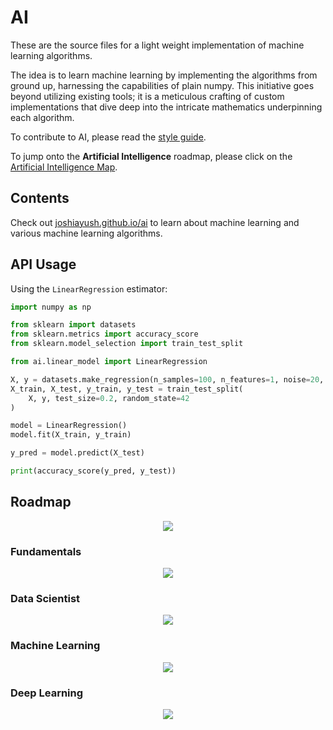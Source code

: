 # AI

These are the source files for a light weight implementation of machine learning algorithms.

The idea is to learn machine learning by implementing the algorithms from ground up, harnessing the capabilities of plain numpy. This initiative goes beyond utilizing existing tools; it is a meticulous crafting of custom implementations that dive deep into the intricate mathematics underpinning each algorithm.

To contribute to AI, please read the [style guide](https://www.tensorflow.org/community/contribute/docs_style).

To jump onto the **Artificial Intelligence** roadmap, please click on the
[Artificial Intelligence Map](https://github.com/joshiayush/ai#roadmap).

## Contents

Check out [joshiayush.github.io/ai](https://joshiayush.github.io/ai) to learn about machine learning and various machine learning algorithms.

## API Usage

Using the `LinearRegression` estimator:

```python
import numpy as np

from sklearn import datasets
from sklearn.metrics import accuracy_score
from sklearn.model_selection import train_test_split

from ai.linear_model import LinearRegression

X, y = datasets.make_regression(n_samples=100, n_features=1, noise=20, random_state=4)
X_train, X_test, y_train, y_test = train_test_split(
    X, y, test_size=0.2, random_state=42
)

model = LinearRegression()
model.fit(X_train, y_train)

y_pred = model.predict(X_test)

print(accuracy_score(y_pred, y_test))
```

## Roadmap

<div align='center'>
  <img src='docs/__design__/media/Introduction.drawio.svg' />
</div>

### Fundamentals

<div align='center'>
  <img src='docs/__design__/media/Fundamentals.drawio.svg' />
</div>

### Data Scientist

<div align='center'>
  <img src='docs/__design__/media/Data_Science.drawio.svg' />
</div>

### Machine Learning

<div align='center'>
  <img src='docs/__design__/media/Machine_Learning.drawio.svg' />
</div>

### Deep Learning

<div align='center'>
  <img src='docs/__design__/media/Deep_Learning.drawio.svg' />
</div>
